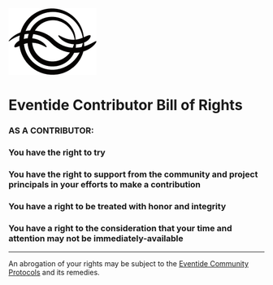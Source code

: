 <img src="https://github.com/eventide-project/contributor-assets/blob/master/materials/eventide-glyph-132.png?raw=true" />

# Eventide Contributor Bill of Rights

### AS A CONTRIBUTOR:

### You have the right to try

### You have the right to support from the community and project principals in your efforts to make a contribution

### You have a right to be treated with honor and integrity

### You have a right to the consideration that your time and attention may not be immediately-available

- - -

An abrogation of your rights may be subject to the [Eventide Community Protocols](https://github.com/eventide-project/contributor-assets/blob/master/community-protocols.md) and its remedies.
